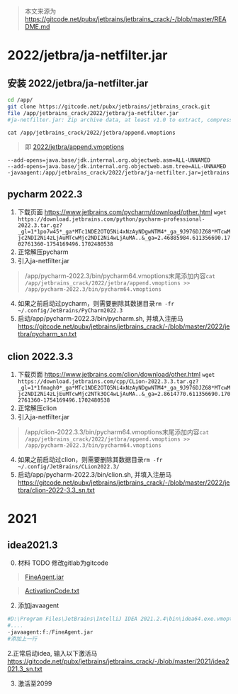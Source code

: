 > 本文来源为 https://gitcode.net/pubx/jetbrains/jetbrains_crack/-/blob/master/README.md
# 2022/jetbra/ja-netfilter.jar 

## 安装 2022/jetbra/ja-netfilter.jar 
```bash
cd /app/
git clone https://gitcode.net/pubx/jetbrains/jetbrains_crack.git
file /app/jetbrains_crack/2022/jetbra/ja-netfilter.jar 
#ja-netfilter.jar: Zip archive data, at least v1.0 to extract, compression method=deflate
```
 
 ```cat /app/jetbrains_crack/2022/jetbra/append.vmoptions ```
>  即 [2022/jetbra/append.vmoptions](https://gitcode.net/pubx/jetbrains/jetbrains_crack/-/blob/master/2022/jetbra/append.vmoptions)
```text
--add-opens=java.base/jdk.internal.org.objectweb.asm=ALL-UNNAMED
--add-opens=java.base/jdk.internal.org.objectweb.asm.tree=ALL-UNNAMED
-javaagent:/app/jetbrains_crack/2022/jetbra/ja-netfilter.jar=jetbrains
```

## pycharm 2022.3
1. 下载页面 https://www.jetbrains.com/pycharm/download/other.html
```wget https://download.jetbrains.com/python/pycharm-professional-2022.3.tar.gz?_gl=1*1po7w45*_ga*MTc1NDE2OTQ5Ni4xNzAyNDgwNTM4*_ga_9J976DJZ68*MTcwMjc2NDI2Ni4zLjAuMTcwMjc2NDI2Ni4wLjAuMA..&_ga=2.46885984.611356690.1702761360-1754169496.1702480538```
2. 正常解压pycharm
3. 引入ja-netfilter.jar
>/app/pycharm-2022.3/bin/pycharm64.vmoptions末尾添加内容```cat /app/jetbrains_crack/2022/jetbra/append.vmoptions >> /app/pycharm-2022.3/bin/pycharm64.vmoptions```
4. 如果之前启动过pycharm，则需要删除其数据目录```rm -fr ~/.config/JetBrains/PyCharm2022.3```
5. 启动/app/pycharm-2022.3/bin/pycharm.sh, 并填入注册马 https://gitcode.net/pubx/jetbrains/jetbrains_crack/-/blob/master/2022/jetbra/pycharm_sn.txt

## clion 2022.3.3
1. 下载页面 https://www.jetbrains.com/clion/download/other.html
```wget  https://download.jetbrains.com/cpp/CLion-2022.3.3.tar.gz?_gl=1*1fmagh0*_ga*MTc1NDE2OTQ5Ni4xNzAyNDgwNTM4*_ga_9J976DJZ68*MTcwMjc2NDI2Ni4zLjEuMTcwMjc2NTk3OC4wLjAuMA..&_ga=2.8614770.611356690.1702761360-1754169496.1702480538```
2. 正常解压clion
3. 引入ja-netfilter.jar
>/app/clion-2022.3.3/bin/pycharm64.vmoptions末尾添加内容```cat /app/jetbrains_crack/2022/jetbra/append.vmoptions >> /app/pycharm-2022.3/bin/pycharm64.vmoptions```
4. 如果之前启动过clion，则需要删除其数据目录```rm -fr ~/.config/JetBrains/CLion2022.3/```
5. 启动/app/pycharm-2022.3/bin/clion.sh, 并填入注册马 https://gitcode.net/pubx/jetbrains/jetbrains_crack/-/blob/master/2022/jetbra/clion-2022-3.3_sn.txt



# 2021
##  idea2021.3


0. 材料 TODO 修改gitlab为gitcode
> [FineAgent.jar](https://gitlab.com/pubz/jetbrains-crack/-/raw/main/2021.3/FineAgent.jar)

> [ActivationCode.txt](https://gitlab.com/pubz/jetbrains-crack/-/raw/main/2021.3/ActivationCode.txt)

2. 添加javaagent
```python
#D:\Program Files\JetBrains\IntelliJ IDEA 2021.2.4\bin\idea64.exe.vmoptions
#....
-javaagent:f:/FineAgent.jar
#添加上一行
```

2.正常启动idea, 输入以下激活马 https://gitcode.net/pubx/jetbrains/jetbrains_crack/-/blob/master/2021/idea2021.3_sn.txt


3. 激活至2099




